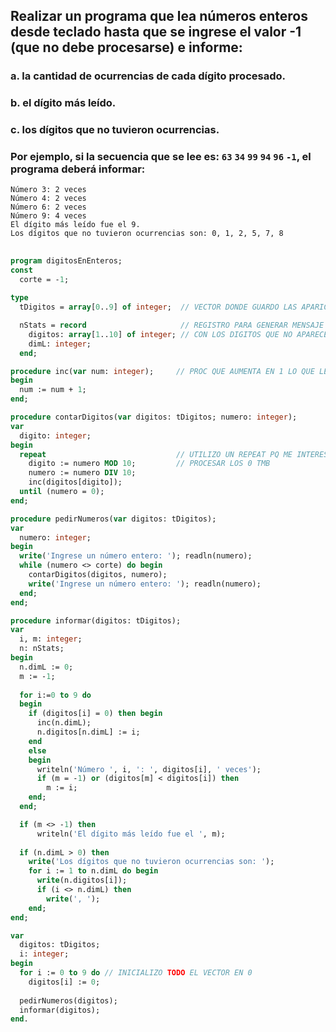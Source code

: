 ## Realizar un programa que lea números enteros desde teclado hasta que se ingrese el valor -1 (que no debe procesarse) e informe:
### a. la cantidad de ocurrencias de cada dígito procesado.
### b. el dígito más leído.
### c. los dígitos que no tuvieron ocurrencias.
### Por ejemplo, si la secuencia que se lee es: `63` `34` `99` `94` `96` `-1`, el programa deberá informar:
```
Número 3: 2 veces
Número 4: 2 veces
Número 6: 2 veces
Número 9: 4 veces
El dígito más leído fue el 9.
Los dígitos que no tuvieron ocurrencias son: 0, 1, 2, 5, 7, 8
```
##
```pascal
program digitosEnEnteros;
const
  corte = -1;
  
type
  tDigitos = array[0..9] of integer;  // VECTOR DONDE GUARDO LAS APARICIONES

  nStats = record                     // REGISTRO PARA GENERAR MENSAJE COMBINADO
    digitos: array[1..10] of integer; // CON LOS DIGITOS QUE NO APARECEN
    dimL: integer;
  end;

procedure inc(var num: integer);     // PROC QUE AUMENTA EN 1 LO QUE LE PASE
begin
  num := num + 1;
end;

procedure contarDigitos(var digitos: tDigitos; numero: integer);
var
  digito: integer;
begin
  repeat                             // UTILIZO UN REPEAT PQ ME INTERESA
    digito := numero MOD 10;         // PROCESAR LOS 0 TMB
    numero := numero DIV 10;
    inc(digitos[digito]);
  until (numero = 0);
end;

procedure pedirNumeros(var digitos: tDigitos);
var
  numero: integer;
begin
  write('Ingrese un número entero: '); readln(numero);
  while (numero <> corte) do begin
    contarDigitos(digitos, numero);
    write('Ingrese un número entero: '); readln(numero);
  end;
end;

procedure informar(digitos: tDigitos);
var
  i, m: integer;
  n: nStats;
begin
  n.dimL := 0;
  m := -1;
  
  for i:=0 to 9 do
  begin
    if (digitos[i] = 0) then begin
      inc(n.dimL);
      n.digitos[n.dimL] := i;
    end
    else
    begin
      writeln('Número ', i, ': ', digitos[i], ' veces');
      if (m = -1) or (digitos[m] < digitos[i]) then
        m := i;
    end;
  end;

  if (m <> -1) then
      writeln('El dígito más leído fue el ', m);
  
  if (n.dimL > 0) then
    write('Los dígitos que no tuvieron ocurrencias son: ');
    for i := 1 to n.dimL do begin
      write(n.digitos[i]);
      if (i <> n.dimL) then
        write(', ');
    end;
end;

var
  digitos: tDigitos;
  i: integer;
begin
  for i := 0 to 9 do // INICIALIZO TODO EL VECTOR EN 0
    digitos[i] := 0;
    
  pedirNumeros(digitos);
  informar(digitos);
end.
```

